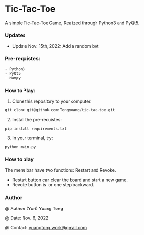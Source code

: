 # Tic-Tac-Toe

A simple Tic-Tac-Toe Game, Realized through Python3 and PyQt5.

### Updates

- Update Nov. 15th, 2022: Add a random bot
### Pre-requistes:
```py
- Python3
- PyQt5
- Numpy
```
### How to Play:

1. Clone this repository to your computer.

```py
git clone git@github.com:Tongyuang/tic-tac-toe.git
```
2. Install the pre-requistes:

```py
pip install requirements.txt
```

3. In your terminal, try:
```py
python main.py
```

### How to play

The menu bar have two functions: Restart and Revoke.

- Restart button can clear the board and start a new game.
- Revoke button is for one step backward.

### Author

@ Author: (Yuri) Yuang Tong 

@ Date: Nov. 6, 2022

@ Contact: yuangtong.work@gmail.com

